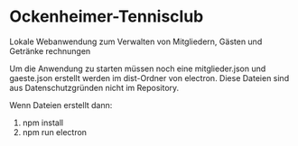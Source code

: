 
# Ockenheimer-Tennisclub

Lokale Webanwendung zum Verwalten von Mitgliedern, Gästen und Getränke rechnungen

Um die Anwendung zu starten müssen noch eine mitglieder.json und gaeste.json erstellt werden im dist-Ordner von electron.
Diese Dateien sind aus Datenschutzgründen nicht im Repository.

Wenn Dateien erstellt dann:
1. npm install
2. npm run electron
